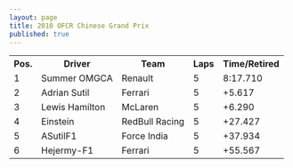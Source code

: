 ```yaml
---
layout: page
title: 2010 OFCR Chinese Grand Prix
published: true
---
```


<font size="2">
<table>
  <tr>
    <th>Pos.</th>
    <th>Driver</th>
    <th>Team</th>
    <th>Laps</th>
    <th>Time/Retired</th>
  </tr>
  <tr>
    <td>1</td>
    <td>Summer OMGCA</td>
    <td>Renault</td>
    <td>5</td>
    <td>8:17.710</td>
  </tr>
  <tr>
    <td>2</td>
    <td>Adrian Sutil</td>
    <td>Ferrari</td>
    <td>5</td>
    <td>+5.617</td>
  </tr>
  <tr>
    <td>3</td>
    <td>Lewis Hamilton</td>
    <td>McLaren</td>
    <td>5</td>
    <td>+6.290</td>
  </tr>
  <tr>
    <td>4</td>
    <td>Einstein</td>
    <td>RedBull Racing</td>
    <td>5</td>
    <td>+27.427</td>
  </tr>
  <tr>
    <td>5</td>
    <td>ASutilF1</td>
    <td>Force India</td>
    <td>5</td>
    <td>+37.934</td>
  </tr>
  <tr>
    <td>6</td>
    <td>Hejermy-F1</td>
    <td>Ferrari</td>
    <td>5</td>
    <td>+55.567</td>
  </tr>
</table>
</font>